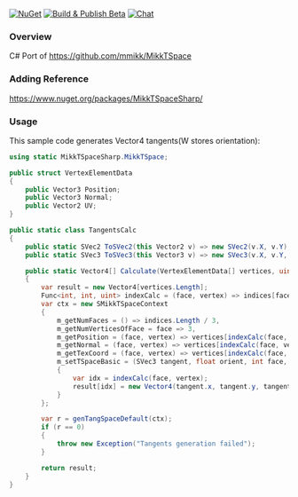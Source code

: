 [![NuGet](https://img.shields.io/nuget/v/MikkTSpaceSharp.svg)](https://www.nuget.org/packages/MikkTSpaceSharp/)
[![Build & Publish Beta](https://github.com/rds1983/MikkTSpaceSharp/actions/workflows/build-and-publish-beta.yml/badge.svg)](https://github.com/rds1983/MikkTSpaceSharp/actions/workflows/build-and-publish-beta.yml)
[![Chat](https://img.shields.io/discord/628186029488340992.svg)](https://discord.gg/ZeHxhCY)

### Overview
C# Port of https://github.com/mmikk/MikkTSpace

### Adding Reference
https://www.nuget.org/packages/MikkTSpaceSharp/

### Usage
This sample code generates Vector4 tangents(W stores orientation):
```c#
using static MikkTSpaceSharp.MikkTSpace;

public struct VertexElementData
{
	public Vector3 Position;
	public Vector3 Normal;
	public Vector2 UV;
}

public static class TangentsCalc
{
	public static SVec2 ToSVec2(this Vector2 v) => new SVec2(v.X, v.Y);
	public static SVec3 ToSVec3(this Vector3 v) => new SVec3(v.X, v.Y, v.Z);

	public static Vector4[] Calculate(VertexElementData[] vertices, uint[] indices)
	{
		var result = new Vector4[vertices.Length];
		Func<int, int, uint> indexCalc = (face, vertex) => indices[face * 3 + vertex];
		var ctx = new SMikkTSpaceContext
		{
			m_getNumFaces = () => indices.Length / 3,
			m_getNumVerticesOfFace = face => 3,
			m_getPosition = (face, vertex) => vertices[indexCalc(face, vertex)].Position.ToSVec3(),
			m_getNormal = (face, vertex) => vertices[indexCalc(face, vertex)].Normal.ToSVec3(),
			m_getTexCoord = (face, vertex) => vertices[indexCalc(face, vertex)].UV.ToSVec2(),
			m_setTSpaceBasic = (SVec3 tangent, float orient, int face, int vertex) =>
			{
				var idx = indexCalc(face, vertex);
				result[idx] = new Vector4(tangent.x, tangent.y, tangent.z, orient);
			}
		};

		var r = genTangSpaceDefault(ctx);
		if (r == 0)
		{
			throw new Exception("Tangents generation failed");
		}

		return result;
	}
}
```
